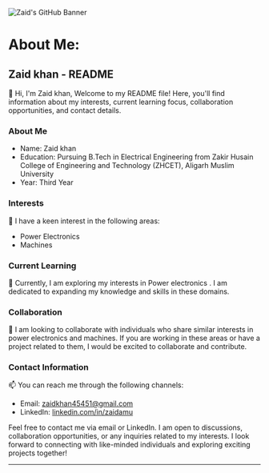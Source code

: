 ![Zaid's GitHub Banner](https://github.com/afzalamu/personal-portfolio/blob/main/images/68747470733a2f2f7062732e7477696d672e636f6d2f70726f66696c655f62616e6e6572732f313533393438383237373935343436353739332f313635353837373839382f3135303078353030.jpeg?raw=true)

# About Me:
## Zaid khan - README

👋 Hi, I'm Zaid khan, Welcome to my README file! Here, you'll find information about my interests, current learning focus, collaboration opportunities, and contact details.

### About Me
- Name: Zaid khan
- Education: Pursuing B.Tech in Electrical Engineering from Zakir Husain College of Engineering and Technology (ZHCET), Aligarh Muslim University
- Year: Third Year

### Interests
👀 I have a keen interest in the following areas:
- Power Electronics
- Machines

### Current Learning
🌱 Currently, I am exploring my interests in Power electronics . I am dedicated to expanding my knowledge and skills in these domains.

### Collaboration
💞️ I am looking to collaborate with individuals who share similar interests in power electronics and machines. If you are working in these areas or have a project related to them, I would be excited to collaborate and contribute.

### Contact Information
📫 You can reach me through the following channels:
- Email: zaidkhan45451@gmail.com
- LinkedIn: [linkedin.com/in/zaidamu](www.linkedin.com/in/zaidamu)

Feel free to contact me via email or LinkedIn. I am open to discussions, collaboration opportunities, or any inquiries related to my interests. I look forward to connecting with like-minded individuals and exploring exciting projects together!

---

<!-- Proudly created with GPRM ( https://gprm.itsvg.in ) -->
